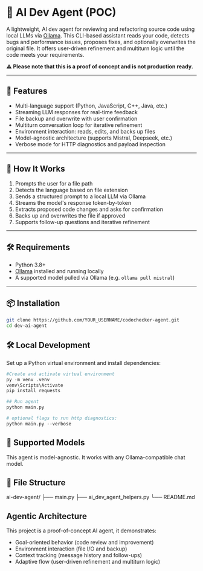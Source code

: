 # 🧠 AI Dev Agent (POC)

A lightweight, AI dev agent for reviewing and refactoring source code using local LLMs via [Ollama](https://ollama.com). This CLI-based assistant reads your code, detects bugs and performance issues, proposes fixes, and optionally overwrites the original file. It offers user-driven refinement and multiturn logic until the code meets your requirements.

**⚠️ Please note that this is a proof of concept and is not production ready.**

---

## 🚀 Features

- Multi-language support (Python, JavaScript, C++, Java, etc.)
- Streaming LLM responses for real-time feedback
- File backup and overwrite with user confirmation
- Multiturn conversation loop for iterative refinement
- Environment interaction: reads, edits, and backs up files
- Model-agnostic architecture (supports Mistral, Deepseek, etc.)
- Verbose mode for HTTP diagnostics and payload inspection

---

## 🧩 How It Works

1. Prompts the user for a file path  
2. Detects the language based on file extension  
3. Sends a structured prompt to a local LLM via Ollama  
4. Streams the model's response token-by-token  
5. Extracts proposed code changes and asks for confirmation  
6. Backs up and overwrites the file if approved  
7. Supports follow-up questions and iterative refinement  

---

## 🛠️ Requirements

- Python 3.8+
- [Ollama](https://ollama.com) installed and running locally
- A supported model pulled via Ollama (e.g. `ollama pull mistral`)

---

## 📦 Installation

```bash
git clone https://github.com/YOUR_USERNAME/codechecker-agent.git
cd dev-ai-agent
```

## 🛠️ Local Development
Set up a Python virtual environment and install dependencies:

```python
#Create and activate virtual environment
py -m venv .venv
venv\Scripts\Activate
pip install requests

## Run agent
python main.py

# optional flags to run http diagnostics: 
python main.py --verbose
```

## 🧠 Supported Models
This agent is model-agnostic. It works with any Ollama-compatible chat model.

## 📂 File Structure

ai-dev-agent/
├── main.py
├── ai_dev_agent_helpers.py
└── README.md     

## Agentic Architecture

This project is a proof-of-concept AI agent, it demonstrates:

- Goal-oriented behavior (code review and improvement)
- Environment interaction (file I/O and backup)
- Context tracking (message history and follow-ups)
- Adaptive flow (user-driven refinement and multiturn logic)